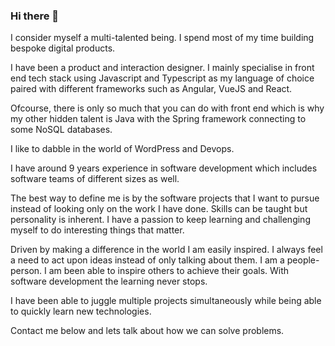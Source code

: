 ### Hi there 👋

I consider myself a multi-talented being. I spend most of my time building bespoke digital products.

I have been a product and interaction designer. I mainly specialise in front end tech stack using Javascript and Typescript as my language of choice paired with different frameworks such as Angular, VueJS and React.

Ofcourse, there is only so much that you can do with front end which is why my other hidden talent is Java with the Spring framework connecting to some NoSQL databases.

I like to dabble in the world of WordPress and Devops.

I have around 9 years experience in software development which includes software teams of different sizes as well.

The best way to define me is by the software projects that I want to pursue instead of looking only on the work I have done. Skills can be taught but personality is inherent. I have a passion to keep learning and challenging myself to do interesting things that matter.

Driven by making a difference in the world I am easily inspired. I always feel a need to act upon ideas instead of only talking about them. I am a people-person. I am been able to inspire others to achieve their goals. With software development the learning never stops.

I have been able to juggle multiple projects simultaneously while being able to quickly learn new technologies.

Contact me below and lets talk about how we can solve problems.
<!--
**aksharbhagwandin/aksharbhagwandin** is a ✨ _special_ ✨ repository because its `README.md` (this file) appears on your GitHub profile.

Here are some ideas to get you started:

- 🔭 I’m currently working on ...
- 🌱 I’m currently learning ...
- 👯 I’m looking to collaborate on ...
- 🤔 I’m looking for help with ...
- 💬 Ask me about ...
- 📫 How to reach me: ...
- 😄 Pronouns: ...
- ⚡ Fun fact: ...
-->
